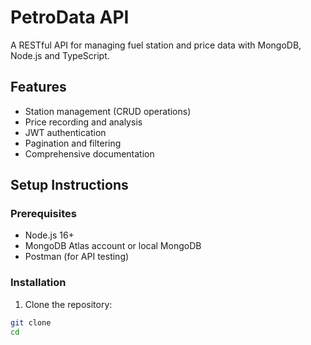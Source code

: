# PetroData API

A RESTful API for managing fuel station and price data with MongoDB, Node.js and TypeScript.

## Features

- Station management (CRUD operations)
- Price recording and analysis
- JWT authentication
- Pagination and filtering
- Comprehensive documentation

## Setup Instructions

### Prerequisites

- Node.js 16+
- MongoDB Atlas account or local MongoDB
- Postman (for API testing)

### Installation

1. Clone the repository:

```bash
git clone
cd
```
